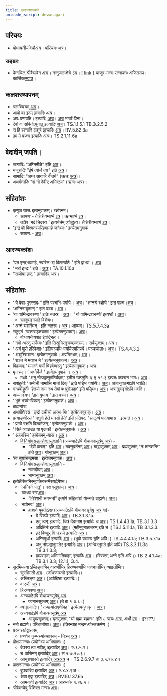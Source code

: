 ```yaml
---
title: उदकशान्त्यर्थः
unicode_script: devanagari
---
```


 ## परिचयः
- बोधायनीयविधौ[अत्र](https://archive.org/stream/Bodhayana-Grihya-Sutra-shyAma-shAstrI-ed/bodhayana%20grihya%20sutra#page/n215/mode/2up)। परिचयः [अत्र](https://archive.org/details/udakashAnti-vidhi-mantra-bhAShya-parichayaH)।

 ### सङ्ग्रहः
- केनचित् श्रीवैष्णवेन [अत्र](http://home.comcast.net/~prasadmail/udakashanti-sanskrit-bw.pdf)। नन्दुजालक्षेत्रे [ऽत्र](http://sanskritdocuments.org/doc_veda/udakashaanti.html?lang=sa)। \[ [link](https://archive.org/stream/prasiddha-veda-mantra-sangrahaH/yajusha_mantra-ratnAkaraH_2012_07_26#page/n0/mode/2up) \] याजुष-मन्त्र-रत्नाकरः अजितस्य। कार्त्तिक[स्यात्र](https://github.com/stotrasamhita/vedamantra-book/blob/master/mantras-pdf/UdakaShanti.pdf)।

 ## कलशस्थापनम्
- चलच्चित्रम् [अत्र](https://youtu.be/ge_Chw7MeJo?t=345)।
- आपो वा इदम् इत्यादिः [अत्र](https://archive.org/stream/Anandashram_Samskrita_Granthavali_Anandashram_Sanskrit_Series/ASS_036_Taittiriya_Aranyakam_With_Sayana_Bhashya_Part_2_-_Babasastri_Phadke_1927#page/n287/mode/2up)।
- अपः प्रणयति। इत्यादिः [अत्र](https://archive.org/stream/taittiriya/taittiriya_brahmana_bhaskara_03_1-7#page/n77/mode/2up)। [अत्र](https://archive.org/stream/Anandashram_Samskrita_Granthavali_Anandashram_Sanskrit_Series/ASS_037_Taittiriya_Brahmanam_with_Sayanabhashya_Part_2_-_Narayanasastri_Godbole_1898#page/n305/mode/2up) भाष्यं विना।
- देवो वः सवितोत्पुनातु इत्यादिः [अत्र](https://archive.org/stream/Anandashram_Samskrita_Granthavali_Anandashram_Sanskrit_Series/ASS_042_Krishna_Yajurvediya_Taittiriya_Samhita_Part_1_-_Kasinath_Sastri_Agase_1940#page/n73/mode/2up)। TS.1.1.5.1 TB.3.2.5.2
- स हि रत्नानि दाशुषे इत्यादिः [अत्र](https://archive.org/stream/RgVedaWithSayanasCommentaryPart2/rv_sayanabhasya_part2#page/n1035/mode/2up)। RV.5.82.3a
- इमं मे वरुण इत्यादिः [अत्र](https://archive.org/stream/Anandashram_Samskrita_Granthavali_Anandashram_Sanskrit_Series/ASS_042_Krishna_Yajurvediya_Taittiriya_Samhita_Part_4_-_Kasinath_Sastri_Agase_1946#page/n57/mode/2up)।  TS.2.1.11.6a

 ## वेदादीन् जपति।
- ऋगादिः "अग्निमीळे" इति [अत्र](https://archive.org/stream/RgVedaWithSayanasCommentaryPart1/rv_sayanabhasya_part1#page/n59/mode/2up)।
- यजुरादिः "ईषे त्वोर्जे त्वा" इति [अत्र](https://archive.org/stream/Anandashram_Samskrita_Granthavali_Anandashram_Sanskrit_Series/ASS_042_Krishna_Yajurvediya_Taittiriya_Samhita_Part_1_-_Kasinath_Sastri_Agase_1940#page/n9/mode/2up)।
- सामादिः "अग्न आयाहि वीतये" (ऋचः [अत्र](https://archive.org/stream/RgVedaWithSayanasCommentaryPart3/rv_sayanabhasya_part3#page/n145/mode/1up))।
- अथर्वणादिः "शं नो देवीर् अभिष्टय" (ऋचः [अत्र](https://archive.org/stream/RgVedaWithSayanasCommentaryPart4/rv_sayanabhasya_part4#page/n399/mode/2up))।

 ## संहितांशः
- कृणुष्व पाजः इत्यनुवाकम्। रक्षोघ्नम।
    - सायणः \- तैत्तिरीयभाष्ये [ऽत्र](https://archive.org/stream/Anandashram_Samskrita_Granthavali_Anandashram_Sanskrit_Series/ASS_042_Krishna_Yajurvediya_Taittiriya_Samhita_Part_1_-_Kasinath_Sastri_Agase_1940#page/n325/mode/2up)। ऋग्भाष्ये [ऽत्र](https://archive.org/stream/RgVedaWithSayanasCommentaryPart2/rv_sayanabhasya_part2#page/n573/mode/2up)।
    - तत्रैव 'मदे चिदस्य ’ इत्यर्धर्चम् एवोद्धृत्य। तैत्तिरीयभाष्ये [ऽत्र](https://archive.org/stream/Anandashram_Samskrita_Granthavali_Anandashram_Sanskrit_Series/ASS_042_Krishna_Yajurvediya_Taittiriya_Samhita_Part_1_-_Kasinath_Sastri_Agase_1940#page/n327/mode/2up)। 
- 'इन्द्रं वो विश्वतस्परिहवामहे जनेभ्यः ’ इत्येतमनुवाकं
    - सायणः - [अत्र](https://archive.org/stream/Anandashram_Samskrita_Granthavali_Anandashram_Sanskrit_Series/ASS_042_Krishna_Yajurvediya_Taittiriya_Samhita_Part_2_-_Kasinath_Sastri_Agase_1940#page/n313/mode/2up)।

 ## आरण्यकांशः
- ‘यत इन्द्रभयामहे, स्वस्ति-दा विशस्पतिः ’ इति द्वाभ्यां । [अत्र](https://archive.org/stream/Anandashram_Samskrita_Granthavali_Anandashram_Sanskrit_Series/ASS_036_Taittiriya_Aranyakam_With_Sayana_Bhashya_Part_2_-_Babasastri_Phadke_1927#page/n349/mode/2up)।
- ‘ महां इन्द्रः ' इति। [अत्र](https://archive.org/stream/Anandashram_Samskrita_Granthavali_Anandashram_Sanskrit_Series/ASS_036_Taittiriya_Aranyakam_With_Sayana_Bhashya_Part_2_-_Babasastri_Phadke_1927#page/n353/mode/2up)। TA.10.1.10a
- "सजोषा इन्द्र " इत्यादिर् [अत्र](https://archive.org/stream/Anandashram_Samskrita_Granthavali_Anandashram_Sanskrit_Series/ASS_036_Taittiriya_Aranyakam_With_Sayana_Bhashya_Part_2_-_Babasastri_Phadke_1927#page/n355/mode/2up)।

 ## संहितांशः
- ‘ ये देवाः पुरस्सदः " इति पञ्चभिः पर्यायैः। [अत्र](https://archive.org/stream/Anandashram_Samskrita_Granthavali_Anandashram_Sanskrit_Series/ASS_042_Krishna_Yajurvediya_Taittiriya_Samhita_Part_3_-_Kasinath_Sastri_Agase_1947#page/n91/mode/2up)। 'अग्नये रक्षोघे ' इात पञ्च।[अत्र](https://archive.org/stream/Anandashram_Samskrita_Granthavali_Anandashram_Sanskrit_Series/ASS_042_Krishna_Yajurvediya_Taittiriya_Samhita_Part_3_-_Kasinath_Sastri_Agase_1947#page/n93/mode/2up)।
- ’अग्निरायुष्मान् " इात पञ्च। [अत्र](https://archive.org/stream/Anandashram_Samskrita_Granthavali_Anandashram_Sanskrit_Series/ASS_042_Krishna_Yajurvediya_Taittiriya_Samhita_Part_4_-_Kasinath_Sastri_Agase_1946#page/n145/mode/2up)।
- ‘या वामिन्द्रावरुणा ' इति चतस्रः। [अत्र](https://archive.org/stream/Anandashram_Samskrita_Granthavali_Anandashram_Sanskrit_Series/ASS_042_Krishna_Yajurvediya_Taittiriya_Samhita_Part_4_-_Kasinath_Sastri_Agase_1946#page/n157/mode/2up)। ‘ यो वामिन्द्रावरुणौ’ इत्यष्ठौ। [अत्र](https://archive.org/stream/Anandashram_Samskrita_Granthavali_Anandashram_Sanskrit_Series/ASS_042_Krishna_Yajurvediya_Taittiriya_Samhita_Part_4_-_Kasinath_Sastri_Agase_1946#page/n157/mode/2up)।
    - सानुषङ्गपाठे विशेषः।
- ‘ अग्ने यशस्विन् ' इति चतस्रः। [अत्र](https://archive.org/stream/Anandashram_Samskrita_Granthavali_Anandashram_Sanskrit_Series/ASS_042_Krishna_Yajurvediya_Taittiriya_Samhita_Part_7_-_Kasinath_Sastri_Agase_1949#page/n211/mode/2up)। आप्यम्। TS.5.7.4.3a
- राष्ट्रभृतं 'ऋताषाढृतघामा ' इत्येतमनुवाकम्। [अत्र](https://archive.org/stream/Anandashram_Samskrita_Granthavali_Anandashram_Sanskrit_Series/ASS_042_Krishna_Yajurvediya_Taittiriya_Samhita_Part_5_-_Kasinath_Sastri_Agase_1946#page/n285/mode/2up)।
    - बोधायनीयपाठ ईषद्भिन्नः।
- ‘ नमो अस्तु सर्पेभ्यः ’ इति तिस्रुभिरनुचच्छन्दसम् । सर्पसूक्तम्। [अत्र](https://archive.org/stream/Anandashram_Samskrita_Granthavali_Anandashram_Sanskrit_Series/ASS_042_Krishna_Yajurvediya_Taittiriya_Samhita_Part_6_-_Kasinath_Sastri_Agase_1949#page/n217/mode/2up)। 
- ‘ अयं पुरो हरिकेशाः ’ इतिपञ्चभिः पर्यायैरमतिरर्थे। पञ्चचोडाः। [अत्र](https://archive.org/stream/Anandashram_Samskrita_Granthavali_Anandashram_Sanskrit_Series/ASS_042_Krishna_Yajurvediya_Taittiriya_Samhita_Part_6_-_Kasinath_Sastri_Agase_1949#page/n329/mode/2up)। TS.4.4.3.2
- ‘ अशुश्शिशानः' इत्येतमनुवाकं। अप्रतिरथम्। [अत्र](https://archive.org/stream/Anandashram_Samskrita_Granthavali_Anandashram_Sanskrit_Series/ASS_042_Krishna_Yajurvediya_Taittiriya_Samhita_Part_6_-_Kasinath_Sastri_Agase_1949#page/n443/mode/2up)।
- ’ शञ्च मे मयश्च मे ' इत्येतमनुवाकम्। [अत्र](https://archive.org/stream/Anandashram_Samskrita_Granthavali_Anandashram_Sanskrit_Series/ASS_042_Krishna_Yajurvediya_Taittiriya_Samhita_Part_6_-_Kasinath_Sastri_Agase_1949#page/n489/mode/2up)।
- विहव्यम् ‘ ममाग्ने वर्चो विहवेष्वस्तु ' इत्येतमनुवाक्। [अत्र](https://archive.org/stream/Anandashram_Samskrita_Granthavali_Anandashram_Sanskrit_Series/ASS_042_Krishna_Yajurvediya_Taittiriya_Samhita_Part_6_-_Kasinath_Sastri_Agase_1949#page/n519/mode/2up)।
-  मृगारम्। ‘ अग्नेर्मेन्वे ' इत्येतमनुवाकं । [अत्र](https://archive.org/stream/Anandashram_Samskrita_Granthavali_Anandashram_Sanskrit_Series/ASS_042_Krishna_Yajurvediya_Taittiriya_Samhita_Part_6_-_Kasinath_Sastri_Agase_1949#page/n527/mode/2up)।
    - मध्ये "अनु नोऽद्यानुमतिर्यज्ञम्" इतीत उत्प्लुतिः ३.३.११.३ इत्यतः कश्चन भागः।  [अत्र](https://archive.org/stream/Anandashram_Samskrita_Granthavali_Anandashram_Sanskrit_Series/ASS_042_Krishna_Yajurvediya_Taittiriya_Samhita_Part_5_-_Kasinath_Sastri_Agase_1946#page/n261/mode/2up)।
- सर्पाहुतीः ‘ समीची नामासि माची दिक् ’ इति षड्भिः पर्यायैः। [अत्र](https://archive.org/stream/Anandashram_Samskrita_Granthavali_Anandashram_Sanskrit_Series/ASS_042_Krishna_Yajurvediya_Taittiriya_Samhita_Part_7_-_Kasinath_Sastri_Agase_1949#page/n133/mode/2up)। अत्रानुषङ्गोऽपि भवति।
- गन्धर्वाहुतीः ‘हेतयो नाम स्थ तेषां वः पुरोग्रहाः' इति षड्भिः। [अत्र](https://archive.org/stream/Anandashram_Samskrita_Granthavali_Anandashram_Sanskrit_Series/ASS_042_Krishna_Yajurvediya_Taittiriya_Samhita_Part_7_-_Kasinath_Sastri_Agase_1949#page/n133/mode/2up)। अत्रानुषङ्गोऽपि भवति।
- अज्यानयः। ’इातायुधाय ' इात पञ्च। [अत्र](https://archive.org/stream/Anandashram_Samskrita_Granthavali_Anandashram_Sanskrit_Series/ASS_042_Krishna_Yajurvediya_Taittiriya_Samhita_Part_7_-_Kasinath_Sastri_Agase_1949#page/n203/mode/2up)।
- ‘ भूतं भव्यंभविष्यत् ' इत्येतमनुवाकं। [अत्र](https://archive.org/stream/Anandashram_Samskrita_Granthavali_Anandashram_Sanskrit_Series/ASS_042_Krishna_Yajurvediya_Taittiriya_Samhita_Part_8_-_Kasinath_Sastri_Agase_1951#page/n253/mode/2up)।
- ब्राह्मणांशः
- अथर्वशिरसं ‘ इन्द्रो दधीचो अस्थ-भिः ' इत्येतमनुवाक्। [अत्र](https://archive.org/stream/Anandashram_Samskrita_Granthavali_Anandashram_Sanskrit_Series/ASS_037_Taittiriya_Brahmanam_with_Sayanabhashya_Part_1_-_Narayanasastri_Godbole_1934#page/n255/mode/2up)।
-  प्रत्याङ्गीरसं ‘ चक्षुषो हेते मनसो हेते' इति प्रतिपद्य ‘ भ्रातृव्ये पादयामास ' इत्यन्तं। [अत्र](https://archive.org/stream/Anandashram_Samskrita_Granthavali_Anandashram_Sanskrit_Series/ASS_037_Taittiriya_Brahmanam_with_Sayanabhashya_Part_1_-_Narayanasastri_Godbole_1934#page/n483/mode/2up)।
- ‘ प्राणो रक्षति विश्वमेजन् ' इत्येतमनुवाकं । [अत्र](https://archive.org/stream/Anandashram_Samskrita_Granthavali_Anandashram_Sanskrit_Series/ASS_037_Taittiriya_Brahmanam_with_Sayanabhashya_Part_1_-_Narayanasastri_Godbole_1934#page/n549/mode/2up)।
- ’ सिंहे व्याघ्रउत या पृदाकी ' इत्येतमनुवाकं । [अत्र](https://archive.org/stream/Anandashram_Samskrita_Granthavali_Anandashram_Sanskrit_Series/ASS_037_Taittiriya_Brahmanam_with_Sayanabhashya_Part_2_-_Narayanasastri_Godbole_1898#page/n101/mode/2up)।
- ‘ अहमस्मि ’ इत्येतमनु-वाकं। [अत्र](https://archive.org/stream/Anandashram_Samskrita_Granthavali_Anandashram_Sanskrit_Series/ASS_037_Taittiriya_Brahmanam_with_Sayanabhashya_Part_2_-_Narayanasastri_Godbole_1898#page/n221/mode/2up)।
    - [विनियोगसङ्ग्रहोक्त](https://archive.org/stream/Anandashram_Samskrita_Granthavali_Anandashram_Sanskrit_Series/ASS_037_Taittiriya_Brahmanam_with_Sayanabhashya_Part_2_-_Narayanasastri_Godbole_1898#page/n235/mode/2up)सूक्तानि (अन्यपाठेऽपि बौधायनसूत्रेषु [अत्र](http://i.imgur.com/sELCqW9.jpg)) -
        - "देवीं वाचम्" इति [अत्र](https://archive.org/stream/Anandashram_Samskrita_Granthavali_Anandashram_Sanskrit_Series/ASS_037_Taittiriya_Brahmanam_with_Sayanabhashya_Part_1_-_Narayanasastri_Godbole_1934#page/n529/mode/2up)। तदनुवर्तनम् [अत्र](https://archive.org/stream/Anandashram_Samskrita_Granthavali_Anandashram_Sanskrit_Series/ASS_037_Taittiriya_Brahmanam_with_Sayanabhashya_Part_2_-_Narayanasastri_Godbole_1898#page/n225/mode/2up)। श्रद्धासूक्तम् [अत्र](https://archive.org/stream/Anandashram_Samskrita_Granthavali_Anandashram_Sanskrit_Series/ASS_037_Taittiriya_Brahmanam_with_Sayanabhashya_Part_2_-_Narayanasastri_Godbole_1898#page/n227/mode/2up)। ब्रह्मसूक्तम् "न तानशन्ति" इति [अत्र](https://archive.org/stream/Anandashram_Samskrita_Granthavali_Anandashram_Sanskrit_Series/ASS_037_Taittiriya_Brahmanam_with_Sayanabhashya_Part_1_-_Narayanasastri_Godbole_1934#page/n529/mode/2up)। गोसूक्तम् [अत्र](https://archive.org/stream/Anandashram_Samskrita_Granthavali_Anandashram_Sanskrit_Series/ASS_037_Taittiriya_Brahmanam_with_Sayanabhashya_Part_2_-_Narayanasastri_Godbole_1898#page/n233/mode/2up)।
- ‘ता सूर्याचन्द्रमसा ' इत्येतमनुवाकं। [अत्र](https://archive.org/stream/Anandashram_Samskrita_Granthavali_Anandashram_Sanskrit_Series/ASS_037_Taittiriya_Brahmanam_with_Sayanabhashya_Part_2_-_Narayanasastri_Godbole_1898#page/n235/mode/2up)।
    - विनियोगसङ्ग्रहोक्तसूक्तानि -
        - नासदीयम् [अत्र](https://archive.org/stream/Anandashram_Samskrita_Granthavali_Anandashram_Sanskrit_Series/ASS_037_Taittiriya_Brahmanam_with_Sayanabhashya_Part_2_-_Narayanasastri_Godbole_1898#page/n239/mode/2up)।
        - भाग्यसूक्तम् [अत्र](https://archive.org/stream/Anandashram_Samskrita_Granthavali_Anandashram_Sanskrit_Series/ASS_037_Taittiriya_Brahmanam_with_Sayanabhashya_Part_2_-_Narayanasastri_Godbole_1898#page/n245/mode/2up)। 
- इत्येतैस्त्रिभिरनुवाकैरुत्तमैरुपह्नेमैश्च।
    -  ‘अग्निर्नः पातु'। नक्षत्रसूक्तम्। [अत्र](https://archive.org/stream/Anandashram_Samskrita_Granthavali_Anandashram_Sanskrit_Series/ASS_037_Taittiriya_Brahmanam_with_Sayanabhashya_Part_2_-_Narayanasastri_Godbole_1898#page/n249/mode/2up)।
    - 'ऋध्या स्म'[अत्र](https://archive.org/stream/Anandashram_Samskrita_Granthavali_Anandashram_Sanskrit_Series/ASS_037_Taittiriya_Brahmanam_with_Sayanabhashya_Part_2_-_Narayanasastri_Godbole_1898#page/n259/mode/2up)।
        - "निवेशनी संगमनी" इत्यपि संहितांशो योज्यते ब्राह्मणे। [अत्र](https://archive.org/stream/Anandashram_Samskrita_Granthavali_Anandashram_Sanskrit_Series/ASS_042_Krishna_Yajurvediya_Taittiriya_Samhita_Part_6_-_Kasinath_Sastri_Agase_1949#page/n1/mode/2up)।
    - 'नवोनवः'  [अत्र](https://archive.org/stream/Anandashram_Samskrita_Granthavali_Anandashram_Sanskrit_Series/ASS_042_Krishna_Yajurvediya_Taittiriya_Samhita_Part_4_-_Kasinath_Sastri_Agase_1946#page/n209/mode/2up)।
        - ब्राह्मणे युक्तोऽंशः (अन्यपाठेऽपि बौधायनसूत्रेषु [अत्र](http://i.imgur.com/sELCqW9.jpg) वा)-
            - ये विरूपे इत्यादिः [अत्र](https://archive.org/stream/Anandashram_Samskrita_Granthavali_Anandashram_Sanskrit_Series/ASS_037_Taittiriya_Brahmanam_with_Sayanabhashya_Part_2_-_Narayanasastri_Godbole_1898#page/n269/mode/2up)।  TB.3.1.3.1a.
            - उदु त्यम् इत्यादिः, चित्रं देवानाम् इत्यादिः  च [अत्र](https://archive.org/stream/Anandashram_Samskrita_Granthavali_Anandashram_Sanskrit_Series/ASS_042_Krishna_Yajurvediya_Taittiriya_Samhita_Part_2_-_Kasinath_Sastri_Agase_1940#page/n137/mode/2up)। TS.1.4.43.1a; TB.3.1.3.3
            - अदितिर्न इत्यादिः [अत्र](https://archive.org/stream/Anandashram_Samskrita_Granthavali_Anandashram_Sanskrit_Series/ASS_042_Krishna_Yajurvediya_Taittiriya_Samhita_Part_2_-_Kasinath_Sastri_Agase_1940#page/n241/mode/2up)। (महीमूषुमातातरम् इति च।)TS.1.5.11.1a, TB.3.1.3.3.
            - इदं विष्णुर् वि चक्रमे इत्यादिः [अत्र](https://archive.org/stream/Anandashram_Samskrita_Granthavali_Anandashram_Sanskrit_Series/ASS_042_Krishna_Yajurvediya_Taittiriya_Samhita_Part_1_-_Kasinath_Sastri_Agase_1940#page/n315/mode/2up)।
            - अग्निमूर्धा इत्यादिः [अत्र](https://archive.org/stream/Anandashram_Samskrita_Granthavali_Anandashram_Sanskrit_Series/ASS_042_Krishna_Yajurvediya_Taittiriya_Samhita_Part_6_-_Kasinath_Sastri_Agase_1949#page/n335/mode/2up)। (भुवो यज्ञस्य इति अपि।) TS.4.4.4.1a; TB.3.5.7.1a
            - अनु नोऽद्यानुमतिर् इत्यादिः [अत्र](https://archive.org/stream/Anandashram_Samskrita_Granthavali_Anandashram_Sanskrit_Series/ASS_042_Krishna_Yajurvediya_Taittiriya_Samhita_Part_5_-_Kasinath_Sastri_Agase_1946#page/n261/mode/2up)। (अन्विदनुमते इति अपि) TS.3.3.11.3a TB.3.1.3.3; 
            - हव्यवाहम् अभिमातिषाहम् इत्यादिः [अत्र](https://archive.org/stream/Anandashram_Samskrita_Granthavali_Anandashram_Sanskrit_Series/ASS_042_Krishna_Yajurvediya_Taittiriya_Samhita_Part_5_-_Kasinath_Sastri_Agase_1946#page/n261/mode/2up)। (स्विष्टम् अग्ने इति अपि।) TB.2.4.1.4a;  TB.3.1.3.3; 12.1.1; 3.4.
- सुरभिमत्या ऽब्लिङ्गाभिर् वारुणीभिर् हिरण्यवर्णाभिः पावमानीभिर् व्याहृतीभिः। 
    - सुरभिमती [अत्र](https://archive.org/stream/Anandashram_Samskrita_Granthavali_Anandashram_Sanskrit_Series/ASS_042_Krishna_Yajurvediya_Taittiriya_Samhita_Part_2_-_Kasinath_Sastri_Agase_1940#page/n241/mode/2up)। (दधिक्राव्ण्णो इत्यादिः।)
    - अब्लिङ्गा [अत्र](https://archive.org/stream/Anandashram_Samskrita_Granthavali_Anandashram_Sanskrit_Series/ASS_042_Krishna_Yajurvediya_Taittiriya_Samhita_Part_6_-_Kasinath_Sastri_Agase_1949#page/n95/mode/2up)। (अपोहिष्ठा इत्यादिः।)
    - वारुणी [अत्र](https://archive.org/stream/Anandashram_Samskrita_Granthavali_Anandashram_Sanskrit_Series/ASS_042_Krishna_Yajurvediya_Taittiriya_Samhita_Part_2_-_Kasinath_Sastri_Agase_1940#page/n241/mode/2up)।
    - हिरण्यवर्णा [अत्र](https://archive.org/stream/Anandashram_Samskrita_Granthavali_Anandashram_Sanskrit_Series/ASS_042_Krishna_Yajurvediya_Taittiriya_Samhita_Part_7_-_Kasinath_Sastri_Agase_1949#page/n151/mode/2up)।
    - अन्यपाठेऽपि बौधायनसूत्रेषु [अत्र](http://i.imgur.com/sELCqW9.jpg)
        - पवमानसूक्तम् [अत्र](https://archive.org/stream/Anandashram_Samskrita_Granthavali_Anandashram_Sanskrit_Series/ASS_037_Taittiriya_Brahmanam_with_Sayanabhashya_Part_1_-_Narayanasastri_Godbole_1934#page/n211/mode/2up)। (तै ब्रा १.४.८।)
    - व्याहृत्यादिः। ‘ तच्छयोरावृणीमह ' इत्येतमनुवाक् । [अत्र](https://archive.org/stream/Anandashram_Samskrita_Granthavali_Anandashram_Sanskrit_Series/ASS_042_Krishna_Yajurvediya_Taittiriya_Samhita_Part_5_-_Kasinath_Sastri_Agase_1946#page/n89/mode/2up)।
    - अन्यपाठेऽपि बौधायनसूत्रेषु [अत्र](http://i.imgur.com/sELCqW9.jpg)
        - आयुष्यसूक्तम् / घृतसूक्तम् "यो ब्रह्मा ब्रह्मणः" इति ८ ऋचः [अत्र](https://sansthanam.blogspot.com/2015/06/vedamantra-manjari-1-sansthanam_17.html), अर्थो [ऽत्र](http://kosuru-sastras.blogspot.com/p/ayushya-suuktam.html) । \[????\]
-  नमो ब्रह्मणे। परिधानीया। [अत्र](https://archive.org/stream/taittiriya/taittiriya_aranyaka_bhaskara_01#page/n241/mode/2up)। (त्रिरन्वाह मन्द्रमध्योच्चक्रमेण।)
- वरुणस्योद्वासनम्
    - प्रणवेन कुम्भस्योत्थापनम् \- चित्रम् [अत्र](https://youtu.be/6Em2vPCMlyQ?t=865)।
- प्रोक्षणमन्त्राः (प्रयोगेभ्य अभिज्ञाताः।)
    - देवस्य त्वा सवितुः इत्यादिर् [अत्र](https://archive.org/stream/Anandashram_Samskrita_Granthavali_Anandashram_Sanskrit_Series/ASS_037_Taittiriya_Brahmanam_with_Sayanabhashya_Part_2_-_Narayanasastri_Godbole_1898#page/n23/mode/2up)। २.६.५.२।
    - च वाजिनम् इत्यादिर् [अत्र](https://archive.org/stream/Anandashram_Samskrita_Granthavali_Anandashram_Sanskrit_Series/ASS_042_Krishna_Yajurvediya_Taittiriya_Samhita_Part_3_-_Kasinath_Sastri_Agase_1947#page/n1/mode/2up)। सं १.७.१०.३।
    - आयुराशास्ते इत्यादिर् [अत्र](https://archive.org/stream/Anandashram_Samskrita_Granthavali_Anandashram_Sanskrit_Series/ASS_042_Krishna_Yajurvediya_Taittiriya_Samhita_Part_5_-_Kasinath_Sastri_Agase_1946#page/n77/mode/2up)[अत्र](https://archive.org/stream/Anandashram_Samskrita_Granthavali_Anandashram_Sanskrit_Series/ASS_037_Taittiriya_Brahmanam_with_Sayanabhashya_Part_2_-_Narayanasastri_Godbole_1898#page/n373/mode/2up) च। TS.2.6.9.7 ब्रा ३.५.१०.४।
- प्राशनमन्त्राः (प्रयोगेभ्य अभिज्ञाताः।)
    - द्रुपदादिव इत्यादिर् [अत्र](https://archive.org/stream/Anandashram_Samskrita_Granthavali_Anandashram_Sanskrit_Series/ASS_037_Taittiriya_Brahmanam_with_Sayanabhashya_Part_1_-_Narayanasastri_Godbole_1934#page/n513/mode/2up)। २.४.४.९अ।
    - आप इद्वा इत्यादिर् [अत्र](https://archive.org/stream/RgVedaWithSayanasCommentaryPart4/rv_sayanabhasya_part4#page/n911/mode/2up)। RV.10.137.6a
    - आमयावी इत्यादिर् [अत्र](https://archive.org/stream/Anandashram_Samskrita_Granthavali_Anandashram_Sanskrit_Series/ASS_036_Taittiriya_Aranyakam_With_Sayana_Bhashya_Part_1_-_Babasastri_Phadke_1898#page/n95/mode/2up)। आरण्यके १.२६.५।
- श्रीवैष्णवेषु विशिष्टा मन्त्राः [अत्र](https://archive.org/details/UdakaShAntiHShrIvaiShNavapaddhatauAntimabhAgaH)।
